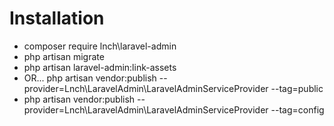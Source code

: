 # Installation

- composer require lnch\laravel-admin
- php artisan migrate
- php artisan laravel-admin:link-assets
- OR... php artisan vendor:publish --provider=Lnch\LaravelAdmin\LaravelAdminServiceProvider --tag=public
 - php artisan vendor:publish --provider=Lnch\LaravelAdmin\LaravelAdminServiceProvider --tag=config
